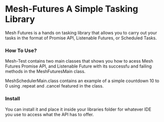 # Mesh-Futures A Simple Tasking Library

Mesh Futures is a hands on tasking library that allows you to carry out your tasks in the format of Promise API, Listenable Futures, or Scheduled Tasks.

### How To Use?

Mesh-Test contains two main classes that shows you how to acess Mesh Futures Promise API, and Listenable Future with its successfu and failing 
methods in the MeshFuturesMain class.

MeshSchedulerMain.class contains an example of a simple countdown 10 to 0 using .repeat and .cancel featured in the class.

### Install

You can install it and place it inside your libraries folder for whatever IDE you use to access what the API has to offer.



